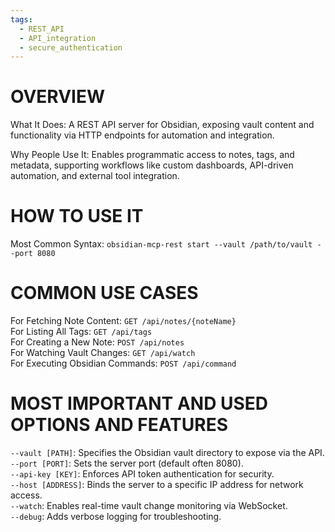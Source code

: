 ```yaml
---
tags:
  - REST_API
  - API_integration
  - secure_authentication
---
```

# OVERVIEW

What It Does: A REST API server for Obsidian, exposing vault content and functionality via HTTP endpoints for automation and integration.  

Why People Use It: Enables programmatic access to notes, tags, and metadata, supporting workflows like custom dashboards, API-driven automation, and external tool integration.  

# HOW TO USE IT  

Most Common Syntax: `obsidian-mcp-rest start --vault /path/to/vault --port 8080`  

# COMMON USE CASES  

For Fetching Note Content: `GET /api/notes/{noteName}`  
For Listing All Tags: `GET /api/tags`  
For Creating a New Note: `POST /api/notes`  
For Watching Vault Changes: `GET /api/watch`  
For Executing Obsidian Commands: `POST /api/command`  

# MOST IMPORTANT AND USED OPTIONS AND FEATURES  

`--vault [PATH]`: Specifies the Obsidian vault directory to expose via the API.  
`--port [PORT]`: Sets the server port (default often 8080).  
`--api-key [KEY]`: Enforces API token authentication for security.  
`--host [ADDRESS]`: Binds the server to a specific IP address for network access.  
`--watch`: Enables real-time vault change monitoring via WebSocket.  
`--debug`: Adds verbose logging for troubleshooting.